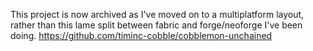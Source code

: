 This project is now archived as I've moved on to a multiplatform layout, rather than this lame split between fabric and forge/neoforge I've been doing. https://github.com/timinc-cobble/cobblemon-unchained

